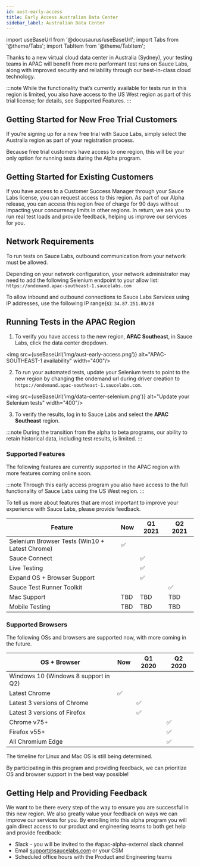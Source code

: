 ```yaml
---
id: aust-early-access
title: Early Access Australian Data Center
sidebar_label: Australian Data Center
---
```

import useBaseUrl from '@docusaurus/useBaseUrl';
import Tabs from '@theme/Tabs';
import TabItem from '@theme/TabItem';

Thanks to a new virtual cloud data center in Australia (Sydney), your testing teams in APAC will benefit from more performant test runs on Sauce Labs, along with improved security and reliability through our best-in-class cloud technology.

:::note
While the functionality that’s currently available for tests run in this region is limited, you also have access to the US West region as part of this trial license; for details, see Supported Features.
:::

## Getting Started for New Free Trial Customers
If you’re signing up for a new free trial with Sauce Labs, simply select the Australia region as part of your registration process.

Because free trial customers have access to one region, this will be your only option for running tests during the Alpha program.

## Getting Started for Existing Customers
If you have access to a Customer Success Manager through your Sauce Labs license, you can request access to this region. As part of our Alpha release, you can access this region free of charge for 90 days without impacting your concurrency limits in other regions. In return, we ask you to run real test loads and provide feedback, helping us improve our services for you.

## Network Requirements
To run tests on Sauce Labs, outbound communication from your network must be allowed.

Depending on your network configuration, your network administrator may need to add the following Selenium endpoint to your allow list: `https://ondemand.apac-southeast-1.saucelabs.com`

To allow inbound and outbound connections to Sauce Labs Services using IP addresses, use the following IP range(s): `34.87.251.80/28`

## Running Tests in the APAC Region

1. To verify you have access to the new region, **APAC Southeast**, in Sauce Labs, click the data center dropdown.

<img src={useBaseUrl('img/aust-early-access.png')} alt="APAC-SOUTHEAST-1 availability" width="400"/>

2. To run your automated tests, update your Selenium tests to point to the new region by changing the ondemand url during driver creation to `https://ondemand.apac-southeast-1.saucelabs.com`.

<img src={useBaseUrl('img/data-center-selenium.png')} alt="Update your Selenium tests" width="400"/>

3. To verify the results, log in to Sauce Labs and select the **APAC Southeast** region.

:::note
During the transition from the alpha to beta programs, our ability to retain historical data, including test results, is limited.
:::

### Supported Features
The following features are currently supported in the APAC region with more features coming online soon.

:::note
Through this early access program you also have access to the full functionality of Sauce Labs using the US West region.
:::

To tell us more about features that are most important to improve your experience with Sauce Labs, please provide feedback.

| Feature | Now | Q1 2021 | Q2 2021 |
|---|---|---|---|
| Selenium Browser Tests (Win10 +  Latest Chrome) | ✅ |  |  |
| Sauce Connect |  | ✅ |  |
| Live Testing |  | ✅ |  |
| Expand OS + Browser Support |  | ✅ |  |
| Sauce Test Runner Toolkit |  |  | ✅ |
| Mac Support | TBD | TBD | TBD |
| Mobile Testing | TBD | TBD | TBD |


### Supported Browsers
The following OSs and browsers are supported now, with more coming in the future.

| OS + Browser | Now | Q1 2020 | Q2 2020 |
|---|---|---|---|
| Windows 10 (Windows 8 support in Q2) |  |  |  |
| Latest Chrome | ✅ |  |  |
| Latest 3 versions of Chrome |  | ✅ |  |
| Latest 3 versions of Firefox |  | ✅ |  |
| Chrome v75+ |  |  | ✅ |
| Firefox v55+ |  |  | ✅ |
| All Chromium Edge |  |  | ✅ |

The timeline for Linux and Mac OS is still being determined.

By participating in this program and providing feedback, we can prioritize OS and browser support in the best way possible!

## Getting Help and Providing Feedback
We want to be there every step of the way to ensure you are successful in this new region. We also greatly value your feedback on ways we can improve our services for you. By enrolling into this alpha program you will gain direct access to our product and engineering teams to both get help and provide feedback:

* Slack - you will be invited to the #apac-alpha-external slack channel
* Email [support@saucelabs.com](mailto:support@saucelabs.com) or your CSM
* Scheduled office hours with the Product and Engineering teams
